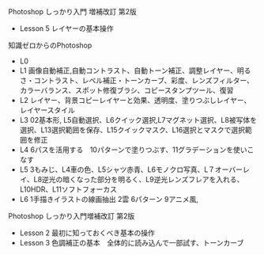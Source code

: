 Photoshop しっかり入門 増補改訂 第2版
 - Lesson 5 レイヤーの基本操作

知識ゼロからのPhotoshop
 - L0
 - L1 画像自動補正,自動コントラスト、自動トーン補正、調整レイヤー、明るさ・コントラスト、レベル補正・トーンカーブ、彩度、レンズフィルター、カラーバランス、スポット修復ブラシ、コピースタンプツール、復習
 - L2 レイヤー、背景コピーレイヤーと効果、透明度、塗りつぶしレイヤー、レイヤースタイル
 - L3 02基本形, L5自動選択、L6クイック選択,L7マグネット選択、L8被写体を選択、L13選択範囲を保存、L15クイックマスク、L16選択とマスクで選択範囲を修正
 - L4 6パスを活用する　10パターンで塗りつぶす、11グラデーションを使いこなす
 - L5 3もみじ、L4車の色、L5シャツ赤青、L6モノクロ写真、L７オーバーレイ、L8逆光の暗くなった部分を明るく、L9逆光レンズフレアを入れる、L10HDR、L11ソフトフォーカス
 - L6 1手描きイラストの線画抽出 2雲 6パターン 9アニメ風, 

Photoshop しっかり入門増補改訂 第2版
 - Lesson 2 最初に知っておくべき基本の操作
 - Lesson 3 色調補正の基本　全体的に読み込んで一部試す、トーンカーブ
